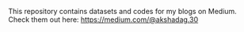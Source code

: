 This repository contains datasets and codes for my blogs on Medium.
Check them out here: https://medium.com/@akshadag.30
